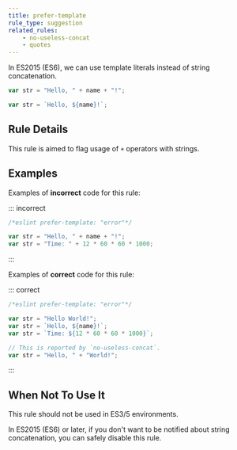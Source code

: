 ```yaml
---
title: prefer-template
rule_type: suggestion
related_rules:
    - no-useless-concat
    - quotes
---
```


In ES2015 (ES6), we can use template literals instead of string concatenation.

```js
var str = "Hello, " + name + "!";
```

```js
var str = `Hello, ${name}!`;
```

## Rule Details

This rule is aimed to flag usage of `+` operators with strings.

## Examples

Examples of **incorrect** code for this rule:

::: incorrect

```js
/*eslint prefer-template: "error"*/

var str = "Hello, " + name + "!";
var str = "Time: " + 12 * 60 * 60 * 1000;
```

:::

Examples of **correct** code for this rule:

::: correct

```js
/*eslint prefer-template: "error"*/

var str = "Hello World!";
var str = `Hello, ${name}!`;
var str = `Time: ${12 * 60 * 60 * 1000}`;

// This is reported by `no-useless-concat`.
var str = "Hello, " + "World!";
```

:::

## When Not To Use It

This rule should not be used in ES3/5 environments.

In ES2015 (ES6) or later, if you don't want to be notified about string concatenation, you can safely disable this rule.
